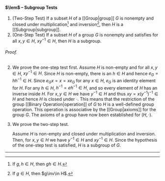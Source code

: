 #### $\lem$ – Subgroup Tests
1. (Two-Step Test) If a subset $H$ of a [[Group|group]] $G$ is nonempty and closed under multiplication[^1] and inversion[^2], then $H$ is a [[Subgroup|subgroup]].
2. (One-Step Test) If a subset $H$ of a group $G$ is nonempty and satisfies for all $x,y \in H$, $xy^{-1} \in H$, then $H$ is a subgroup.

###### *Proof.* 

2. We prove the one-step test first.
	Assume $H$ is non-empty and for all $x,y \in H$, $xy^{-1} \in H$. Since $H$ is non-empty, there is an $h \in H$ and hence $e_G = hh^{-1} \in H$. Since $e_Gx=x=xe_G$ for any $x\in H$, $e_G$ is an identity element for $H$. For any $h \in H$, $h^{-1} = eh^{-1}  \in H$, and so every element of $H$ has an inverse inside $H$. For $x,y  \in H$ we have $y^{-1} \in H$ and thus $xy = x(y^{-1})^{-1} \in H$ and hence $H$ is closed under $\cdot$. This means that the restriction of the group [[Binary Operation|operation]] of $G$ to $H$ is a well-defined group operation. This operation is associative by the [[Group|axioms]] for the group $G$. The axioms of a group have now been established for $(H, \cdot)$.

1. We prove the two-step test.

	Assume $H$ is non-empty and closed under multiplication and inversion. Then, for $x,y\in H$ we have $y^{-1}\in H$ and $xy^{-1}\in H$. Since the hypothesis of the one-step test is satisfied, $H$ is a subgroup of $G$.
***

[^1]: If $g,h\in H$, then $gh\in H$.
[^2]: If $g\in H$, then $g\inv\in H$.
